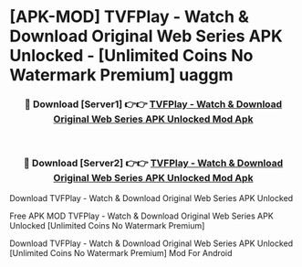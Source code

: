 # [APK-MOD] TVFPlay - Watch & Download Original Web Series APK Unlocked - [Unlimited Coins No Watermark Premium] uaggm



<div align="center">
<h3>🔴 Download [Server1] 👉👉 <a href="https://momento.my/?title=TVFPlay_-_Watch_&_Download_Original_Web_Series_APK_Unlocked">TVFPlay - Watch & Download Original Web Series APK Unlocked Mod Apk</a></h3><br>

<h3>🔴 Download [Server2] 👉👉 <a href="https://momento.my/?title=TVFPlay_-_Watch_&_Download_Original_Web_Series_APK_Unlocked">TVFPlay - Watch & Download Original Web Series APK Unlocked Mod Apk</a></h3>
</div>



Download TVFPlay - Watch & Download Original Web Series APK Unlocked 

Free APK MOD TVFPlay - Watch & Download Original Web Series APK Unlocked [Unlimited Coins No Watermark Premium]

Download TVFPlay - Watch & Download Original Web Series APK Unlocked [Unlimited Coins No Watermark Premium] Mod For Android
